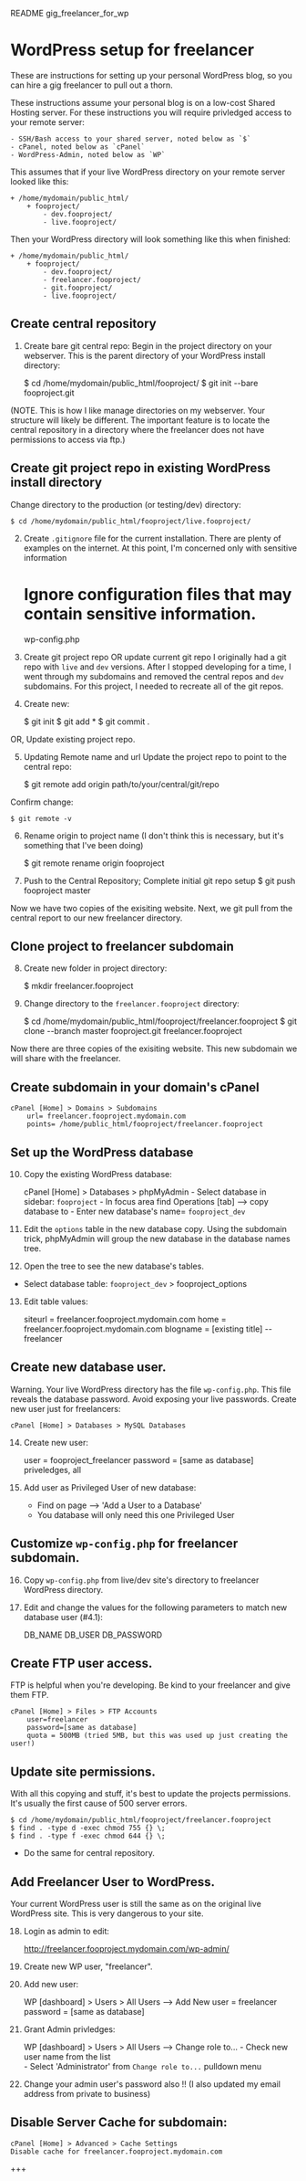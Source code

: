 README gig_freelancer_for_wp

# WordPress setup for freelancer
These are instructions for setting up your personal WordPress blog, so you can hire a gig freelancer to pull out a thorn.

These instructions assume your personal blog is on a low-cost Shared Hosting server. For these instructions you will require privledged access to your remote server:

    - SSH/Bash access to your shared server, noted below as `$`
    - cPanel, noted below as `cPanel`
    - WordPress-Admin, noted below as `WP`

This assumes that if your live WordPress directory on your remote server looked like this:

    + /home/mydomain/public_html/
        + fooproject/
            - dev.fooproject/
            - live.fooproject/

Then your WordPress directory will look something like this when finished:

    + /home/mydomain/public_html/
        + fooproject/
            - dev.fooproject/
            - freelancer.fooproject/
            - git.fooproject/
            - live.fooproject/


## Create central repository
1. Create bare git central repo:
Begin in the project directory on your webserver. This is the parent directory of your WordPress install directory:

    $ cd /home/mydomain/public_html/fooproject/
    $ git init --bare fooproject.git

(NOTE. This is how I like manage directories on my webserver. Your structure will likely be different. The important feature is to locate the central repository in a directory where the freelancer does not have permissions to access via ftp.)

## Create git project repo in existing WordPress install directory
Change directory to the production (or testing/dev) directory:

    $ cd /home/mydomain/public_html/fooproject/live.fooproject/

2. Create `.gitignore` file for the current installation.
There are plenty of examples on the internet. At this point, I'm concerned only with sensitive information 

    # Ignore configuration files that may contain sensitive information.
    wp-config.php
    
3. Create git project repo OR update current git repo
I originally had a git repo with `live` and `dev` versions. After I stopped developing for a time, I went through my subdomains and removed the central repos and `dev` subdomains. For this project, I needed to recreate all of the git repos. 

4. Create new:

    $ git init
    $ git add *
    $ git commit .

OR, Update existing project repo.

5. Updating Remote name and url
Update the project repo to point to the central repo:

    $ git remote add origin path/to/your/central/git/repo

Confirm change:

    $ git remote -v

6. Rename origin to project name
(I don't think this is necessary, but it's something that I've been doing)

    $ git remote rename origin fooproject

7. Push to the Central Repository; Complete initial git repo setup
    $ git push fooproject master

Now we have two copies of the exisiting website. 
Next, we git pull from the central report to our new freelancer directory.


## Clone project to freelancer subdomain 
8. Create new folder in project directory:

    $ mkdir freelancer.fooproject
    
9. Change directory to the `freelancer.fooproject` directory:

    $ cd /home/mydomain/public_html/fooproject/freelancer.fooproject
    $ git clone --branch master fooproject.git freelancer.fooproject

Now there are three copies of the exisiting website. 
This new subdomain we will share with the freelancer.

## Create subdomain in your domain's cPanel

    cPanel [Home] > Domains > Subdomains
        url= freelancer.fooproject.mydomain.com
        points= /home/public_html/fooproject/freelancer.fooproject

## Set up the WordPress database
10. Copy the existing WordPress database:

    cPanel [Home] > Databases > phpMyAdmin
        - Select database in sidebar: `fooproject`
        - In focus area find Operations [tab] --> copy database to
        - Enter new database's name=
            `fooproject_dev`
        
    
11. Edit the `options` table in the new database copy.
Using the subdomain trick, phpMyAdmin will group the new database in the database names tree. 

12. Open the tree to see the new database's tables.

- Select database table:
        `fooproject_dev` > fooproject_options 

13. Edit table values:

    siteurl = freelancer.fooproject.mydomain.com
    home = freelancer.fooproject.mydomain.com
    blogname = [existing title] -- freelancer


## Create new database user.
Warning. Your live WordPress directory has the file `wp-config.php`. This file reveals the database password. Avoid exposing your live passwords. Create new user just for freelancers:

    cPanel [Home] > Databases > MySQL Databases

14. Create new user:

    user = fooproject_freelancer
    password = [same as database]
    priveledges, all

15. Add user as Privileged User of new database:

    - Find on page --> 'Add a User to a Database'
    - You database will only need this one Privileged User


## Customize `wp-config.php` for freelancer subdomain.

16. Copy `wp-config.php` from live/dev site's directory to freelancer WordPress directory.

17. Edit and change the values for the following parameters to match new database user (#4.1):

    DB_NAME
    DB_USER
    DB_PASSWORD


## Create FTP user access.
FTP is helpful when you're developing. Be kind to your freelancer and give them FTP.    

    cPanel [Home] > Files > FTP Accounts
        user=freelancer
        password=[same as database]
        quota = 500MB (tried 5MB, but this was used up just creating the user!)


## Update site permissions.
With all this copying and stuff, it's best to update the projects permissions. It's usually the first cause of 500 server errors.

    $ cd /home/mydomain/public_html/fooproject/freelancer.fooproject
    $ find . -type d -exec chmod 755 {} \;
    $ find . -type f -exec chmod 644 {} \;
    
- Do the same for central repository.


## Add Freelancer User to WordPress.
Your current WordPress user is still the same as on the original live WordPress site. This is very dangerous to your site.

18. Login as admin to edit:

    http://freelancer.fooproject.mydomain.com/wp-admin/

19. Create new WP user, "freelancer".
    
20. Add new user:

    WP [dashboard] > Users > All Users --> Add New
        user = freelancer
        password = [same as database]
    
21. Grant Admin privledges:

    WP [dashboard] > Users > All Users --> Change role to...
        - Check new user name from the list    
        - Select 'Administrator' from `Change role to...` pulldown menu

22. Change your admin user's password also !!
    (I also updated my email address from private to business)


## Disable Server Cache for subdomain: 

    cPanel [Home] > Advanced > Cache Settings
    Disable cache for freelancer.fooproject.mydomain.com

+++

